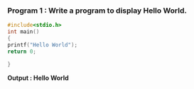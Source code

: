 ### Program 1 : Write a program to display Hello World.
```C
#include<stdio.h>
int main()
{
printf("Hello World");
return 0;

}
```
**Output : Hello World**

